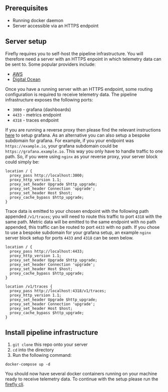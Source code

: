 ## Prerequisites

- Running docker daemon
- Server accessible via an HTTPS endpoint

## Server setup

Firefly requires you to self-host the pipeline infrastructure. You will therefore need a server with an HTTPS enpoint in which telemetry data can be sent to. Some popular providers include:

- [AWS](https://aws.amazon.com/ec2/getting-started/)
- [Digital Ocean](https://docs.digitalocean.com/products/getting-started/)

Once you have a running server with an HTTPS endpoint, some routing configuration is required to receive telemetry data. The pipeline infrastructure exposes the following ports:

- `3000` - grafana (dashboards)
- `4433` - metrics endpoint
- `4318` - traces endpoint

If you are running a reverse proxy then please find the relevant instructions [here](https://grafana.com/tutorials/run-grafana-behind-a-proxy/) to setup grafana.
As an alternative you can also setup a bespoke subdomain for grafana. For example, if you your endpoint was `https://example.io`, your grafana subdomain could be `https://grafana.example.io`. This way you only have to handle traffic to one path. So, if you were using `nginx` as your reverse proxy, your server block could simply be:

```
location / {
  proxy_pass http://localhost:3000;
  proxy_http_version 1.1;
  proxy_set_header Upgrade $http_upgrade;
  proxy_set_header Connection 'upgrade';
  proxy_set_header Host $host;
  proxy_cache_bypass $http_upgrade;
}
```

Trace data is emitted to your chosen endpoint with the following path appended `/v1/traces`; you will need to route this traffic to port `4318` with the same path. Metric data will be emitted to the same endpoint with no path appended, this traffic can be routed to port `4433` with no path. If you chose to use a bespoke subdomain for your grafana setup, an example `nginx` server block setup for ports `4433` and `4318` can be seen below.

```
location / {
  proxy_pass http://localhost:4433;
  proxy_http_version 1.1;
  proxy_set_header Upgrade $http_upgrade;
  proxy_set_header Connection 'upgrade';
  proxy_set_header Host $host;
  proxy_cache_bypass $http_upgrade;
}

location /v1/traces {
  proxy_pass http://localhost:4318/v1/traces;
  proxy_http_version 1.1;
  proxy_set_header Upgrade $http_upgrade;
  proxy_set_header Connection 'upgrade';
  proxy_set_header Host $host;
  proxy_cache_bypass $http_upgrade;
}
```

## Install pipeline infrastructure

1. `git clone` this repo onto your server
2. `cd` into the directory
3. Run the following command:

```
docker-compose up -d
```

You should now have several docker containers running on your machine ready to receive telemetry data. To continue with the setup please run the [firefly cli](https://github.com/try-firefly/firefly-cli).
